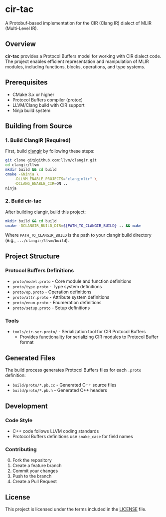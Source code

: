 # cir-tac

A Protobuf-based implementation for the CIR (Clang IR) dialect of MLIR (Multi-Level IR).

## Overview

**cir-tac** provides a Protocol Buffers model for working with CIR dialect code. The project enables efficient representation and manipulation of MLIR modules, including functions, blocks, operations, and type systems.

## Prerequisites

- CMake 3.x or higher
- Protocol Buffers compiler (protoc)
- LLVM/Clang build with CIR support
- Ninja build system

## Building from Source

### 1. Build ClangIR (Required)

First, build [clangir](https://github.com/llvm/clangir) by following these steps:

```bash
git clone git@github.com:llvm/clangir.git
cd clangir/llvm
mkdir build && cd build
cmake -GNinja \
    -DLLVM_ENABLE_PROJECTS="clang;mlir" \
    -DCLANG_ENABLE_CIR=ON ..
ninja
```

### 2. Build cir-tac

After building clangir, build this project:

```bash
mkdir build && cd build
cmake -DCLANGIR_BUILD_DIR=${PATH_TO_CLANGIR_BUILD} .. && make
```

Where `PATH_TO_CLANGIR_BUILD` is the path to your clangir build directory (e.g., `.../clangir/llvm/build`).

## Project Structure

### Protocol Buffers Definitions
- `proto/model.proto` - Core module and function definitions
- `proto/type.proto` - Type system definitions
- `proto/op.proto` - Operation definitions
- `proto/attr.proto` - Attribute system definitions
- `proto/enum.proto` - Enumeration definitions
- `proto/setup.proto` - Setup definitions

### Tools
- `tools/cir-ser-proto/` - Serialization tool for CIR Protocol Buffers
  - Provides functionality for serializing CIR modules to Protocol Buffer format

## Generated Files

The build process generates Protocol Buffers files for each `.proto` definition:
- `build/proto/*.pb.cc` - Generated C++ source files
- `build/proto/*.pb.h` - Generated C++ headers

## Development

### Code Style
- C++ code follows LLVM coding standards
- Protocol Buffers definitions use `snake_case` for field names

### Contributing
0. Fork the repository
1. Create a feature branch
2. Commit your changes
3. Push to the branch
4. Create a Pull Request

## License

This project is licensed under the terms included in the [LICENSE](LICENSE) file.

